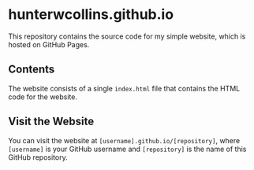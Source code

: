 # hunterwcollins.github.io

This repository contains the source code for my simple website, which is hosted on GitHub Pages. 

## Contents

The website consists of a single `index.html` file that contains the HTML code for the website.

## Visit the Website

You can visit the website at `[username].github.io/[repository]`, where `[username]` is your GitHub username and `[repository]` is the name of this GitHub repository.
